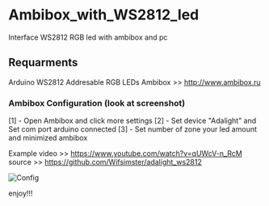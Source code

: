 # Ambibox_with_WS2812_led
Interface WS2812 RGB led with ambibox and pc

## Requarments
Arduino 
WS2812 Addresable RGB LEDs
Ambibox       >> http://www.ambibox.ru

### Ambibox Configuration (look at screenshot)
[1] - Open Ambibox and click more settings 
[2] - Set device "Adalight" and Set com port arduino connected
[3] - Set number of zone your led amount and minimized ambibox 

Example video >> https://www.youtube.com/watch?v=qUWcV-n_RcM
source        >> https://github.com/Wifsimster/adalight_ws2812


![Config](https://raw.githubusercontent.com/unkdevt/Ambibox_with_WS2812_led/master/Ambibox_with_WS2812_led/config.png)

enjoy!!!
